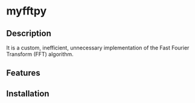 # myfftpy


## Description
It is a custom, inefficient, unnecessary implementation of the Fast Fourier Transform (FFT) algorithm. 

## Features

## Installation
